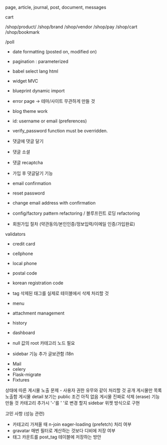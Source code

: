 page, article, journal, post, document, messages

cart

/shop/product/<slug>
/shop/brand
/shop/vendor
/shop/pay
/shop/cart
/shop/bookmark

/poll

- date formatting (posted on, modified on)
- pagination : parameterized
- babel select lang html

- widget MVC
- blueprint dynamic import

- error page -> 테마/사이트 무관하게 만들 것

- blog theme work


- id: username or email (preferences)
- verify_password function must be overridden.

- 댓글에 댓글 달기
- 댓글 소셜
- 댓글 recaptcha
- 가입 후 댓글달기 기능

- email confirmation
- reset password
- change email address with confirmation

- config/factory pattern refactoring / 블루프린트 로딩 refactoring
- 회원가입 절차 (약관동의/본인인증/정보입력/이메일 인증/가입완료)

validators

- credit card
- cellphone
- local phone
- postal code
- korean registration code

- tag
삭제된 태그를 실제로 테이블에서 삭제 처리할 것
- menu
- attachment management
- history
- dashboard

- null 값의 root 카테고리 노드 필요

- sidebar 기능 추가
글보관함 i18n

* Mail
* celery
* Flask-migrate
* Fixtures


상태에 따른 게시물 노출 문제 - 사용자 권한 유무와 같이 처리할 것
공개 게시물만 목록 노출함
게시물 detail 보기는 public 조건 아직 없음
게시물 진짜로 삭제 (erase) 기능 만들 것
카테고리 추가시 '-'를 '&nbsp;'로 변경 할지
sidebar 위젯 방식으로 구현

고민 사항 (성능 관련)

- 카테고리 가져올 때 n-join eager-loading (prefetch) 처리 여부
- gravatar 매번 필터로 계산하는 것보다 디비에 저장 여부
- 태그 카운트를 post_tag 테이블에 저장하는 방안
